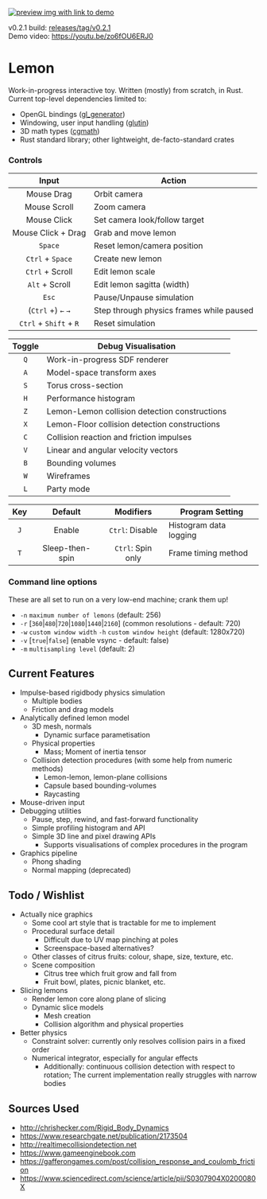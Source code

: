 [![preview img with link to demo](https://i.imgur.com/4rFLvma.png)](https://youtu.be/zo6fOU6ERJ0)

v0.2.1 build: [releases/tag/v0.2.1](https://github.com/gluyas/lemon/releases/tag/v0.2.1)  
Demo video: https://youtu.be/zo6fOU6ERJ0

# Lemon

Work-in-progress interactive toy. Written (mostly) from scratch, in Rust. Current top-level dependencies limited to:
- OpenGL bindings ([gl_generator](https://crates.io/crates/gl_generator))
- Windowing, user input handling ([glutin](https://crates.io/crates/glutin))
- 3D math types ([cgmath](https://crates.io/crates/cgmath))
- Rust standard library; other lightweight, de-facto-standard crates

### Controls

| Input | Action |
| :---: | ------ |
| Mouse Drag | Orbit camera |
| Mouse Scroll | Zoom camera |
| Mouse Click | Set camera look/follow target |
| Mouse Click + Drag | Grab and move lemon |
| `Space` | Reset lemon/camera position |
| `Ctrl` + `Space` | Create new lemon |
| `Ctrl` + Scroll | Edit lemon scale |
| `Alt` + Scroll | Edit lemon sagitta (width) |
| `Esc` | Pause/Unpause simulation |
| (`Ctrl` +) `←` `→` | Step through physics frames while paused |
| `Ctrl` + `Shift` + `R` | Reset simulation |

| Toggle | Debug Visualisation |
| :----: | ------------------- |
| `Q` | Work-in-progress SDF renderer |
| `A` | Model-space transform axes |
| `S` | Torus cross-section |
| `H` | Performance histogram |
| `Z` | Lemon-Lemon collision detection constructions |
| `X` | Lemon-Floor collision detection constructions |
| `C` | Collision reaction and friction impulses |
| `V` | Linear and angular velocity vectors |
| `B` | Bounding volumes |
| `W` | Wireframes |
| `L` | Party mode |

| Key | Default | Modifiers | Program Setting |
| :-: | :-----: | :-------: | --------------- |
| `J` | Enable | `Ctrl`: Disable | Histogram data logging |
| `T` | Sleep-then-spin | `Ctrl`: Spin only | Frame timing method |

### Command line options
These are all set to run on a very low-end machine; crank them up!
- `-n` `maximum number of lemons` (default: 256)
- `-r` [`360`|`480`|`720`|`1080`|`1440`|`2160`] (common resolutions - default: 720)
- `-w` `custom window width` `-h` `custom window height` (default: 1280x720)
- `-v` [`true`|`false`] (enable vsync - default: false)
- `-m` `multisampling level` (default: 2)

## Current Features
- Impulse-based rigidbody physics simulation
  - Multiple bodies
  - Friction and drag models
- Analytically defined lemon model
  - 3D mesh, normals
    - Dynamic surface parametisation
  - Physical properties
    - Mass; Moment of inertia tensor
  - Collision detection procedures (with some help from numeric methods)
    - Lemon-lemon, lemon-plane collisions
    - Capsule based bounding-volumes
    - Raycasting
- Mouse-driven input
- Debugging utilities
  - Pause, step, rewind, and fast-forward functionality
  - Simple profiling histogram and API
  - Simple 3D line and pixel drawing APIs
    - Supports visualisations of complex procedures in the program
- Graphics pipeline
  - Phong shading
  - Normal mapping (deprecated)

## Todo / Wishlist
- Actually nice graphics
  - Some cool art style that is tractable for me to implement
  - Procedural surface detail
    - Difficult due to UV map pinching at poles
    - Screenspace-based alternatives?
  - Other classes of citrus fruits: colour, shape, size, texture, etc.
  - Scene composition
    - Citrus tree which fruit grow and fall from
    - Fruit bowl, plates, picnic blanket, etc.
- Slicing lemons
  - Render lemon core along plane of slicing
  - Dynamic slice models
    - Mesh creation
    - Collision algorithm and physical properties
- Better physics
  - Constraint solver: currently only resolves collision pairs in a fixed order
  - Numerical integrator, especially for angular effects
    - Additionally: continuous collision detection with respect to rotation; The current implementation really struggles with narrow bodies


## Sources Used
- http://chrishecker.com/Rigid_Body_Dynamics
- https://www.researchgate.net/publication/2173504
- http://realtimecollisiondetection.net
- https://www.gameenginebook.com
- https://gafferongames.com/post/collision_response_and_coulomb_friction
- https://www.sciencedirect.com/science/article/pii/S0307904X0200080X
